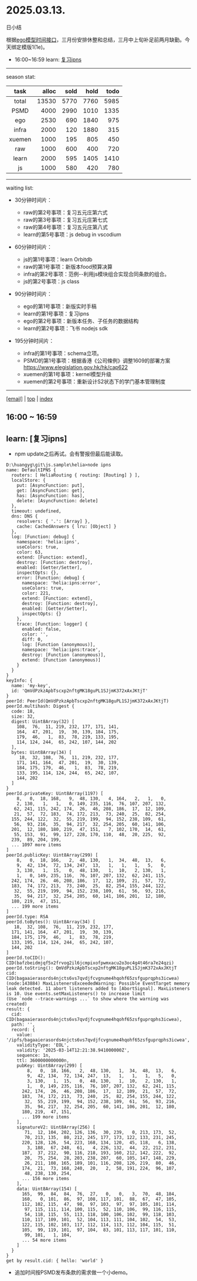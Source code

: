 # 2025.03.13.
日小结

<a id="top"></a>
根据[ego模型时间接口](https://gitee.com/hyg/blog/blob/master/timeflow.md)，三月份安排休整和总结，三月中上旬补足前两月缺勤。今天绑定模版1(1e)。

<a id="index"></a>
- 16:00~16:59	learn: [复习ipns](#20250313160000)

---
season stat:

| task | alloc | sold | hold | todo |
| :---: | ---: | ---: | ---: | ---: |
| total | 13530 | 5770 | 7760 | 5985 |
| PSMD | 4000 | 2990 | 1010 | 1335 |
| ego | 2530 | 690 | 1840 | 975 |
| infra | 2000 | 120 | 1880 | 315 |
| xuemen | 1000 | 195 | 805 | 450 |
| raw | 1000 | 600 | 400 | 720 |
| learn | 2000 | 595 | 1405 | 1410 |
| js | 1000 | 580 | 420 | 780 |

---
waiting list:


- 30分钟时间片：
  - raw的第2号事项：复习五元庄第六式
  - raw的第3号事项：复习五元庄第七式
  - raw的第4号事项：复习五元庄第八式
  - learn的第5号事项：js debug in vscodium

- 60分钟时间片：
  - js的第1号事项：learn Orbitdb
  - raw的第1号事项：新版本food预算决算
  - infra的第2号事项：范例--利用js模块组合实现合同条款的组合。
  - js的第2号事项：js class

- 90分钟时间片：
  - ego的第1号事项：新版实时手稿
  - learn的第1号事项：复习ipns
  - ego的第2号事项：新版本任务、子任务的数据结构
  - learn的第2号事项：飞书 nodejs sdk

- 195分钟时间片：
  - infra的第1号事项：schema立项。
  - PSMD的第1号事项：根据香港《公司條例》调整1609的部署方案 https://www.elegislation.gov.hk/hk/cap622
  - xuemen的第1号事项：kernel模型升级
  - xuemen的第2号事项：重新设计S2状态下的学门基本管理制度

---
<a href="mailto:huangyg@mars22.com?subject=关于2025.03.13.[复习ipns]任务&body=日期: 2025.03.13.%0D%0A序号: 5%0D%0A手稿:../../draft/2025/20250313.01.md%0D%0A---请勿修改邮件主题及以上内容 从下一行开始写您的想法---%0D%0A">[email]</a> | [top](#top) | [index](#index)
<a id="20250313160000"></a>
## 16:00 ~ 16:59
## learn: [复习ipns]

- npm update之后再试。会有警报但最后能读取。
```
D:\huangyg\git\js.sample\helia>node ipns
name: DefaultIPNS {
  routers: [ HeliaRouting { routing: [Routing] } ],
  localStore: {
    put: [AsyncFunction: put],
    get: [AsyncFunction: get],
    has: [AsyncFunction: has],
    delete: [AsyncFunction: delete]
  },
  timeout: undefined,
  dns: DNS {
    resolvers: { '.': [Array] },
    cache: CachedAnswers { lru: [Object] }
  },
  log: [Function: debug] {
    namespace: 'helia:ipns',
    useColors: true,
    color: 63,
    extend: [Function: extend],
    destroy: [Function: destroy],
    enabled: [Getter/Setter],
    inspectOpts: {},
    error: [Function: debug] {
      namespace: 'helia:ipns:error',
      useColors: true,
      color: 221,
      extend: [Function: extend],
      destroy: [Function: destroy],
      enabled: [Getter/Setter],
      inspectOpts: {}
    },
    trace: [Function: logger] {
      enabled: false,
      color: '',
      diff: 0,
      log: [Function (anonymous)],
      namespace: 'helia:ipns:trace',
      destroy: [Function (anonymous)],
      extend: [Function (anonymous)]
    }
  }
}
keyInfo: {
  name: 'my-key',
  id: 'QmVdPzkzApbTscxp2nftgMK18guPL1SJjmK372xAxJKtjT'
}
peerId: PeerId(QmVdPzkzApbTscxp2nftgMK18guPL1SJjmK372xAxJKtjT)
peerId.multihash: Digest {
  code: 18,
  size: 32,
  digest: Uint8Array(32) [
    108,  76,  11, 219, 232, 177, 171, 141,
    164,  47, 201,  19,  30, 139, 184, 175,
    179,  46,   1,  83,  78, 219, 133, 195,
    114, 124, 244,  65, 242, 107, 144, 202
  ],
  bytes: Uint8Array(34) [
     18,  32, 108,  76,  11, 219, 232, 177,
    171, 141, 164,  47, 201,  19,  30, 139,
    184, 175, 179,  46,   1,  83,  78, 219,
    133, 195, 114, 124, 244,  65, 242, 107,
    144, 202
  ]
}
peerId.privateKey: Uint8Array(1197) [
    8,   0,  18, 168,   9,  48, 130,   4, 164,   2,   1,   0,
    2, 130,   1,   1,   0, 149, 235, 116,  76, 107, 207, 132,
   62, 241, 115, 242, 174,  26,  46, 208, 186,  17,  12, 109,
   21,  57,  72, 183,  74, 172, 213,  73, 240,  25,  82, 254,
  155, 244, 122,  32,  55, 219, 199,  94, 152, 238, 109,  61,
   56,  93, 216,  35,  94, 217,  32, 254, 205,  60, 141, 106,
  201,  12, 180, 180, 219,  47, 151,   7, 102, 170,  14,  61,
   55, 153,  91,  99, 127, 228, 170, 110,  48,  20, 225,  92,
  239,  89, 204, 199,
  ... 1097 more items
]
peerId.publicKey: Uint8Array(299) [
    8,   0,  18, 166,   2,  48, 130,   1,  34,  48,  13,   6,
    9,  42, 134,  72, 134, 247,  13,   1,   1,   1,   5,   0,
    3, 130,   1,  15,   0,  48, 130,   1,  10,   2, 130,   1,
    1,   0, 149, 235, 116,  76, 107, 207, 132,  62, 241, 115,
  242, 174,  26,  46, 208, 186,  17,  12, 109,  21,  57,  72,
  183,  74, 172, 213,  73, 240,  25,  82, 254, 155, 244, 122,
   32,  55, 219, 199,  94, 152, 238, 109,  61,  56,  93, 216,
   35,  94, 217,  32, 254, 205,  60, 141, 106, 201,  12, 180,
  180, 219,  47, 151,
  ... 199 more items
]
peerId.type: RSA
peerId.toBytes(): Uint8Array(34) [
   18,  32, 108,  76,  11, 219, 232, 177,
  171, 141, 164,  47, 201,  19,  30, 139,
  184, 175, 179,  46,   1,  83,  78, 219,
  133, 195, 114, 124, 244,  65, 242, 107,
  144, 202
]
peerId.toCID(): CID(bafzbeidmjqf5x2frvog2il6jcmpixofpwmxacu2o3oc4g4t46ra7e24qzi)
peerId.toString(): QmVdPzkzApbTscxp2nftgMK18guPL1SJjmK372xAxJKtjT
cid: CID(bagaaierasords4njcts6vs7qvdjfcvgnume4hqohf65zsfguprqphs3icwea)
(node:143884) MaxListenersExceededWarning: Possible EventTarget memory leak detected. 11 abort listeners added to [AbortSignal]. MaxListeners is 10. Use events.setMaxListeners() to increase limit
(Use `node --trace-warnings ...` to show where the warning was created)
result: {
  cid: CID(bagaaierasords4njcts6vs7qvdjfcvgnume4hqohf65zsfguprqphs3icwea),
  path: '',
  record: {
    value: '/ipfs/bagaaierasords4njcts6vs7qvdjfcvgnume4hqohf65zsfguprqphs3icwea',
    validityType: 'EOL',
    validity: '2025-03-14T12:21:38.941000000Z',
    sequence: 1n,
    ttl: 3600000000000n,
    pubKey: Uint8Array(299) [
        8,   0,  18, 166,   2,  48, 130,   1,  34,  48,  13,   6,
        9,  42, 134,  72, 134, 247,  13,   1,   1,   1,   5,   0,
        3, 130,   1,  15,   0,  48, 130,   1,  10,   2, 130,   1,
        1,   0, 149, 235, 116,  76, 107, 207, 132,  62, 241, 115,
      242, 174,  26,  46, 208, 186,  17,  12, 109,  21,  57,  72,
      183,  74, 172, 213,  73, 240,  25,  82, 254, 155, 244, 122,
       32,  55, 219, 199,  94, 152, 238, 109,  61,  56,  93, 216,
       35,  94, 217,  32, 254, 205,  60, 141, 106, 201,  12, 180,
      180, 219,  47, 151,
      ... 199 more items
    ],
    signatureV2: Uint8Array(256) [
       71,  12, 104, 202, 126, 136,  30, 239,   0, 213, 173,  52,
       70, 213, 135,  80, 212, 245, 177, 173, 122, 133, 231, 245,
      220, 128, 126,  54, 223, 168, 134, 120,  45, 118,   6, 138,
        3, 188,  67, 248,  61,   4, 226, 132,  44,  22, 212, 231,
      187,  37, 212,  90, 116, 218, 193, 160, 212, 142, 222,  92,
       20,  75, 254,  28, 203, 238, 207,  60, 105, 147, 148, 229,
       26, 211, 108, 165, 189, 101, 116, 208, 126, 219,  80,  46,
      174,  21,  73, 168, 240,  20,   2,  58, 191, 224,  96, 107,
       48, 238, 130, 254,
      ... 156 more items
    ],
    data: Uint8Array(154) [
      165,  99,  84,  84,  76,  27,   0,   0,   3,  70,  48, 184,
      160,   0, 101,  86,  97, 108, 117, 101,  88,  67,  47, 105,
      112, 102, 115,  47,  98,  97, 103,  97,  97, 105, 101, 114,
       97, 115, 111, 114, 100, 115,  52, 110, 106,  99, 116, 115,
       54, 118, 115,  55, 113, 118, 100, 106, 102,  99, 118, 103,
      110, 117, 109, 101,  52, 104, 113, 111, 104, 102,  54,  53,
      122, 115, 102, 103, 117, 112, 114, 113, 112, 104, 115,  51,
      105,  99, 119, 101,  97, 104,  83, 101, 113, 117, 101, 110,
       99, 101,   1, 104,
      ... 54 more items
    ]
  }
}
get by result.cid: { hello: 'world' }
```

- 追加时间按PSMD发布条款的需求做一个小demo。